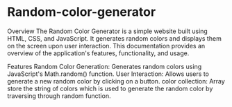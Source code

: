 # Random-color-generator

Overview
The Random Color Generator is a simple website built using HTML, CSS, and JavaScript. It generates random colors and displays them on the screen upon user interaction. This documentation provides an overview of the application's features, functionality, and usage.

Features
Random Color Generation: Generates random colors using JavaScript's Math.random() function.
User Interaction: Allows users to generate a new random color by clicking on a button.
color collection: Array store the string of colors which is used to generate the random color by traversing through random function.
